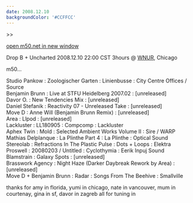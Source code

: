 ```yaml
---
date: 2008.12.10
backgroundColor: '#CCFFCC'
---
```


\>>

[open m50.net in new window](http://m50.net/)  

Drop B + Uncharted 2008.12.10 22:00 CST 3hours @ [WNUR](http://www.wnur.org/), Chicago  

m50...  

Studio Pankow : Zoologischer Garten : Linienbusse : City Centre Offices / Source  
Benjamin Brunn : Live at STFU Heidelberg 2007.02 : \[unreleased\]  
Davor O. : New Tendencies Mix : \[unreleased\]  
Daniel Stefanik : Reactivity 07 - Unreleased Take : \[unreleased\]  
Move D : Anne Will (Benjamin Brunn Remix) : \[unreleased\]  
Area : Llpod : \[unreleased\]  
Lackluster : LL180905 : Compcomp : Lackluster  
Aphex Twin : Mold : Selected Ambient Works Volume II : Sire / WARP  
Mathias Delplanque : La Plinthe Part 4 : La Plinthe : Optical Sound  
Stereolab : Refractions In The Plastic Pulse : Dots + Loops : Elektra  
Proswell : 20080203 / Untitled : Cyclothymia : Eerik Inpuj Sound  
Blamstrain : Galaxy Spots : \[unreleased\]  
Brasswork Agency : Night Haze (Darker Daybreak Rework by Area) : \[unreleased\]  
Move D + Benjamin Brunn : Radar : Songs From The Beehive : Smallville  

thanks for amy in florida, yumi in chicago, nate in vancouver, mum in courtenay, gina in sf, davor in zagreb all for tuning in
